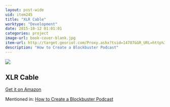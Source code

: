 ```yaml
---
layout: post-wide
uid: item245
title: "XLR Cable"
worktype: "Development"
date: 2015-10-12 01:01:01
categories: project
image-url: book-cover-blank.jpg
item-url: http://target.georiot.com/Proxy.ashx?tsid=14707&GR_URL=http%3A%2F%2Fwww.amazon.com%2FYour-Cable-Store-Microphone-feet%2Fdp%2FB001JI2KHS%2F
description: "How to Create a Blockbuster Podcast"
---
```

<a href="http://target.georiot.com/Proxy.ashx?tsid=14707&GR_URL=http%3A%2F%2Fwww.amazon.com%2FYour-Cable-Store-Microphone-feet%2Fdp%2FB001JI2KHS%2F" target="blank"><img src="../../../../img/thumbs/book-cover-blank.jpg" class="prod-img"></a>
<h2>XLR Cable</h2>
<p><a href="http://target.georiot.com/Proxy.ashx?tsid=14707&GR_URL=http%3A%2F%2Fwww.amazon.com%2FYour-Cable-Store-Microphone-feet%2Fdp%2FB001JI2KHS%2F" target="blank">Get it on Amazon</a><p>
<p>Mentioned in: <a href="http://fourhourworkweek.com/2015/01/29/alex-blumberg/comment-page-2/" target="blank">How to Create a Blockbuster Podcast</a></p>
